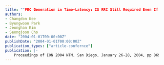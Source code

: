 ```yaml
---
title: ""PRC Generation in Time-Latency: IS RRC Still Required Even If S/A Has Been Turned Off?""
authors:
- Changdon Kee
- Byungwoon Park
- Jeonghan Kim
- Seongjoon Cho
date: "2004-01-01T00:00:00Z"
publishDate: "2004-01-01T00:00:00Z"
publication_types: ["article-confernce"]
publication: |-
    Proceedings of ION 2004 NTM, San Diego, January 26-28, 2004, pp 869-874
---
```

